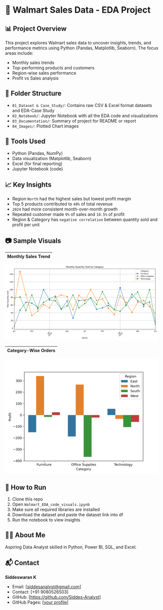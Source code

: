 # 🛒 Walmart Sales Data - EDA Project

## 📊 Project Overview
This project explores Walmart sales data to uncover insights, trends, and performance metrics using Python (Pandas, Matplotlib, Seaborn). The focus areas include:
- Monthly sales trends
- Top-performing products and customers
- Region-wise sales performance
- Profit vs Sales analysis

## 📁 Folder Structure
- `01_Dataset & Case_Study/`: Contains raw CSV & Excel format datasets and EDA-Case Study
- `02_Notebook/`: Jupyter Notebook with all the EDA code and visualizations
- `03_Documentation/`: Summary of project for README or report
- `04_Images/`: Plotted Chart images

## 🔧 Tools Used
- Python (Pandas, NumPy)
- Data visualization (Matplotlib, Seaborn)
- Excel (for final reporting)
- Jupyter Notebook (code)

## 📈 Key Insights
- Region `North` had the highest sales but lowest profit margin
- Top 5 products contributed to `40%` of total revenue
- `2024` had more consistent month-over-month growth
- Repeated customer made `9%` of sales and `10.5%` of profit
- Region & Category has `negative correlation` between quantity sold and profit per unit

## 📷 Sample Visuals

| Monthly Sales Trend                                                 |
|--------------------------------------------------------------------|
![Monthly Sales Trend](04_Images/Q_05_Monthly_Quantity_sold_cat.png)

| Category-Wise Orders                                                  |
|--------------------------------------------------------------------|
![Category-Wise Orders](04_Images/Q_02_04_both_wise_Distribution.png)

## 🚀 How to Run
1. Clone this repo
2. Open `Walmart_EDA_code_visuals.ipynb`
3. Make sure all required libraries are installed
4. Download the dataset and paste the dataset link into df
5. Run the notebook to view insights

## 🙋‍♂️ About Me
Aspiring Data Analyst skilled in Python, Power BI, SQL, and Excel.

## 📬 Contact
**Siddeswaran K**
- Email: [siddesanalyst@gmail.com]
- Contact: [+91 9080526503]
- GitHub: [https://github.com/Siddes-Analyst]
- GitHub Pages: [[your profile](https://siddes-analyst.github.io/02_Walmart_Sales_EDA_Overall/)]
